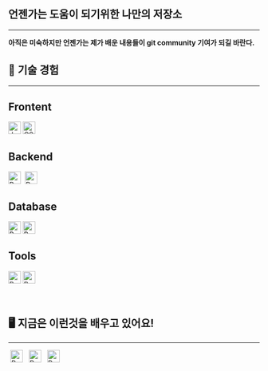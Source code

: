## **언젠가는 도움이 되기위한 나만의 저장소**
___
**아직은 미숙하지만 언젠가는 제가 배운 내용들이 git community 기여가 되길 바란다.**


## 📌 **기술 경험**  
---
## Frontent
<img src="https://img.shields.io/badge/JavaScript-282C34?logo=javascript&logoColor=#EBADAE" alt="JavaScript logo" title="JavaScript" height="25" />&nbsp;<img src="https://img.shields.io/badge/CSS3-282C34?logo=css3&logoColor=1572B6" alt="CSS logo" title="CSS" height="25" />

## Backend
<img alt="Python" src ="https://img.shields.io/badge/java-282C34?logo=java&logoColor=90A6CB" height="25"/>
&nbsp;<img alt="Python" src ="https://img.shields.io/badge/spring-282C34?logo=spring&logoColor=#90A6CB" height="25"/>&nbsp;

## Database
<img alt="Python" src ="https://img.shields.io/badge/oracle-282C34?logo=oracle&logoColor=6F3C33" height="25"/>&nbsp;<img alt="Python" src ="https://img.shields.io/badge/mysql-282C34?logo=mysql&logoColor=90A6CB" height="25"/>&nbsp;

## Tools
<img alt="Python" src ="https://img.shields.io/badge/vscode-282C34?logo=visual-studio-code&logoColor=239DEF" height="25"/>&nbsp;<img alt="Python" src ="https://img.shields.io/badge/intellij-282C34?logo=jetbrains&logoColor=20IDEA" height="25"/>&nbsp;

&nbsp;
## 🖥️ **지금은 이런것을 배우고 있어요!**
___
&nbsp;<img alt="Python" src ="https://img.shields.io/badge/Vue.js-%232c3e50?logo=Vue.js&logoColor=#90A6CB" height="25"/>&nbsp;
&nbsp;<img alt="Python" src ="https://img.shields.io/badge/docker-%232c3e50?logo=docker&logoColor=#90A6CB" height="25"/>&nbsp;
&nbsp;<img alt="Python" src ="https://img.shields.io/badge/security-%232c3e50?logo=springsecurity&logoColor=#90A6CB" height="25"/>

